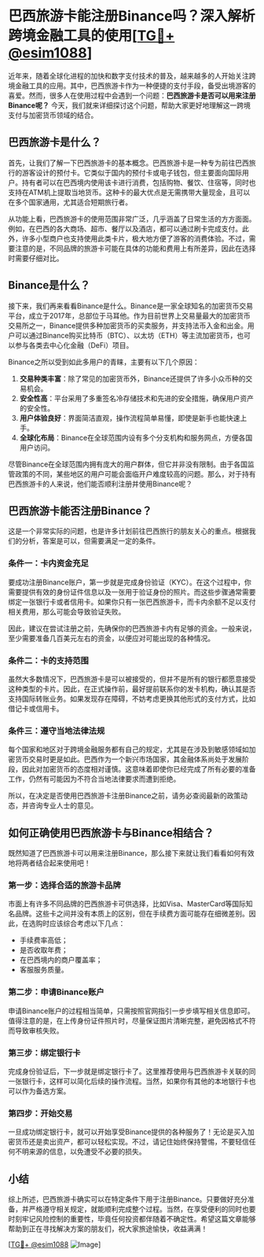 # 巴西旅游卡能注册Binance吗？深入解析跨境金融工具的使用[[TG💪+ @esim1088](https://t.me/s/esim1088)]

近年来，随着全球化进程的加快和数字支付技术的普及，越来越多的人开始关注跨境金融工具的应用。其中，巴西旅游卡作为一种便捷的支付手段，备受出境游客的喜爱。然而，很多人在使用过程中会遇到一个问题：**巴西旅游卡是否可以用来注册Binance呢？** 今天，我们就来详细探讨这个问题，帮助大家更好地理解这一跨境支付与加密货币领域的结合。

## 巴西旅游卡是什么？

首先，让我们了解一下巴西旅游卡的基本概念。巴西旅游卡是一种专为前往巴西旅行的游客设计的预付卡。它类似于国内的预付卡或电子钱包，但主要面向国际用户。持有者可以在巴西境内使用该卡进行消费，包括购物、餐饮、住宿等，同时也支持在ATM机上提取当地货币。这种卡的最大优点是无需携带大量现金，且可以在多个国家通用，尤其适合短期旅行者。

从功能上看，巴西旅游卡的使用范围非常广泛，几乎涵盖了日常生活的方方面面。例如，在巴西的各大商场、超市、餐厅以及酒店，都可以通过刷卡完成支付。此外，许多小型商户也支持使用此类卡片，极大地方便了游客的消费体验。不过，需要注意的是，不同品牌的旅游卡可能在具体的功能和费用上有所差异，因此在选择时需要仔细对比。

## Binance是什么？

接下来，我们再来看看Binance是什么。Binance是一家全球知名的加密货币交易平台，成立于2017年，总部位于马耳他。作为目前世界上交易量最大的加密货币交易所之一，Binance提供多种加密货币的买卖服务，并支持法币入金和出金。用户可以通过Binance购买比特币（BTC）、以太坊（ETH）等主流加密货币，也可以参与各类去中心化金融（DeFi）项目。

Binance之所以受到如此多用户的青睐，主要有以下几个原因：

1. **交易种类丰富**：除了常见的加密货币外，Binance还提供了许多小众币种的交易机会。
2. **安全性高**：平台采用了多重签名冷存储技术和先进的安全措施，确保用户资产的安全性。
3. **用户体验良好**：界面简洁直观，操作流程简单易懂，即使是新手也能快速上手。
4. **全球化布局**：Binance在全球范围内设有多个分支机构和服务网点，方便各国用户访问。

尽管Binance在全球范围内拥有庞大的用户群体，但它并非没有限制。由于各国监管政策的不同，某些地区的用户可能会面临开户难度较高的问题。那么，对于持有巴西旅游卡的人来说，他们能否顺利注册并使用Binance呢？

## 巴西旅游卡能否注册Binance？

这是一个非常实际的问题，也是许多计划前往巴西旅行的朋友关心的重点。根据我们的分析，答案是可以，但需要满足一定的条件。

### 条件一：卡内资金充足

要成功注册Binance账户，第一步就是完成身份验证（KYC）。在这个过程中，你需要提供有效的身份证件信息以及一张用于验证身份的照片。而这些步骤通常需要绑定一张银行卡或者信用卡。如果你只有一张巴西旅游卡，而卡内余额不足以支付相关费用，那么可能会导致验证失败。

因此，建议在尝试注册之前，先确保你的巴西旅游卡内有足够的资金。一般来说，至少需要准备几百美元左右的资金，以便应对可能出现的各种情况。

### 条件二：卡的支持范围

虽然大多数情况下，巴西旅游卡是可以被接受的，但并不是所有的银行都愿意接受这种类型的卡片。因此，在正式操作前，最好提前联系你的发卡机构，确认其是否支持国际转账业务。如果发现存在障碍，不妨考虑更换其他形式的支付方式，比如借记卡或信用卡。

### 条件三：遵守当地法律法规

每个国家和地区对于跨境金融服务都有自己的规定，尤其是在涉及到敏感领域如加密货币交易时更是如此。巴西作为一个新兴市场国家，其金融体系尚处于发展阶段，因此对加密货币的态度相对谨慎。这意味着即使你已经完成了所有必要的准备工作，仍然有可能因为不符合当地法律要求而遭到拒绝。

所以，在决定是否使用巴西旅游卡注册Binance之前，请务必查阅最新的政策动态，并咨询专业人士的意见。

## 如何正确使用巴西旅游卡与Binance相结合？

既然知道了巴西旅游卡可以用来注册Binance，那么接下来就让我们看看如何有效地将两者结合起来使用吧！

### 第一步：选择合适的旅游卡品牌

市面上有许多不同品牌的巴西旅游卡可供选择，比如Visa、MasterCard等国际知名品牌。这些卡之间并没有本质上的区别，但在手续费方面可能存在细微差别。因此，在选购时应该综合考虑以下几点：
- 手续费率高低；
- 是否收取年费；
- 在巴西境内的商户覆盖率；
- 客服服务质量。

### 第二步：申请Binance账户

申请Binance账户的过程相当简单，只需按照官网指引一步步填写相关信息即可。值得注意的是，在上传身份证件照片时，尽量保证图片清晰完整，避免因格式不符而导致审核失败。

### 第三步：绑定银行卡

完成身份验证后，下一步就是绑定银行卡了。这里推荐使用与巴西旅游卡关联的同一张银行卡，这样可以简化后续的操作流程。当然，如果你有其他的本地银行卡也可以作为备选方案。

### 第四步：开始交易

一旦成功绑定银行卡，就可以开始享受Binance提供的各种服务了！无论是买入加密货币还是卖出资产，都可以轻松实现。不过，请记住始终保持警惕，不要轻信任何不明来源的信息，以免遭受不必要的损失。

## 小结

综上所述，巴西旅游卡确实可以在特定条件下用于注册Binance。只要做好充分准备，并严格遵守相关规定，就能顺利完成整个过程。当然，在享受便利的同时也要时刻牢记风险控制的重要性，毕竟任何投资都伴随着不确定性。希望这篇文章能够帮助到正在寻找解决方案的朋友们，祝大家旅途愉快，收益满满！

[[TG💪+ @esim1088](https://t.me/s/esim1088) ![Image](https://i.postimg.cc/4NQfJmqS/Snipaste-2025-05-13-00-14-12.png)]